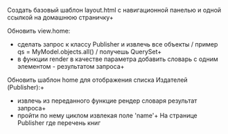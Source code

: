 Создать базовый шаблон layout.html с навигационной панелью и одной ссылкой на домашнюю страничку+

Обновить view.home:
- сделать запрос к классу Publisher и извлечь все объекты / пример qs = MyModel.objects.all() / получешь QuerySet+
- в функции render в качестве параметра добавить словарь с одним элементом - результатом запроса+

Обновить шаблон home для отображения списка Издателей (Publisher):+
- извлечь из переданного функцие рендер словаря результат запроса+
- пройти по нему циклом извлекая поле 'name'+
На странице Publisher где перечень книг
